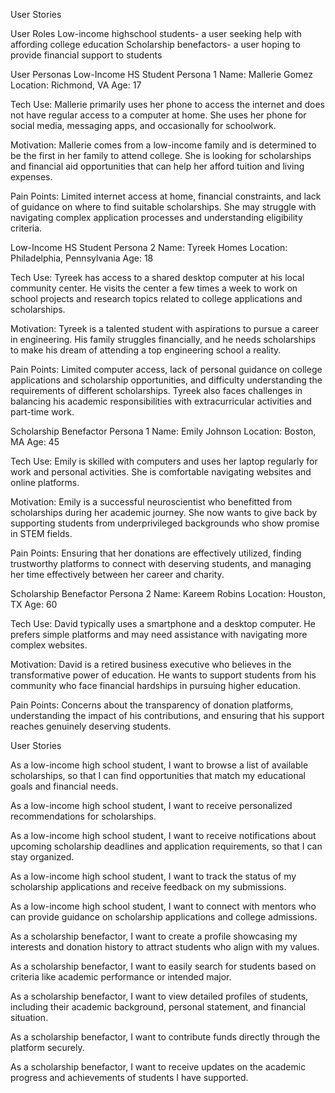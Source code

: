 User Stories

User Roles
Low-income highschool students- a user seeking help with affording college education
Scholarship benefactors- a user hoping to provide financial support to students

User Personas
Low-Income HS Student Persona 1
Name: Mallerie Gomez
Location: Richmond, VA
Age: 17

Tech Use: Mallerie primarily uses her phone to access the internet and does not have regular access to a computer at home. She uses her phone for social media, messaging apps, and occasionally for schoolwork.

Motivation: Mallerie comes from a low-income family and is determined to be the first in her family to attend college. She is looking for scholarships and financial aid opportunities that can help her afford tuition and living expenses.

Pain Points: Limited internet access at home, financial constraints, and lack of guidance on where to find suitable scholarships. She may struggle with navigating complex application processes and understanding eligibility criteria.

Low-Income HS Student Persona 2
Name: Tyreek Homes
Location: Philadelphia, Pennsylvania
Age: 18

Tech Use: Tyreek has access to a shared desktop computer at his local community center. He visits the center a few times a week to work on school projects and research topics related to college applications and scholarships.

Motivation: Tyreek is a talented student with aspirations to pursue a career in engineering. His family struggles financially, and he needs scholarships to make his dream of attending a top engineering school a reality.

Pain Points: Limited computer access, lack of personal guidance on college applications and scholarship opportunities, and difficulty understanding the requirements of different scholarships. Tyreek also faces challenges in balancing his academic responsibilities with extracurricular activities and part-time work.


Scholarship Benefactor Persona 1
Name: Emily Johnson
Location: Boston, MA
Age: 45

Tech Use: Emily is skilled with computers and uses her laptop regularly for work and personal activities. She is comfortable navigating websites and online platforms.

Motivation: Emily is a successful neuroscientist who benefitted from scholarships during her academic journey. She now wants to give back by supporting students from underprivileged backgrounds who show promise in STEM fields.

Pain Points: Ensuring that her donations are effectively utilized, finding trustworthy platforms to connect with deserving students, and managing her time effectively between her career and charity.

Scholarship Benefactor Persona 2
Name: Kareem Robins
Location: Houston, TX
Age: 60

Tech Use: David typically uses a smartphone and a desktop computer. He prefers simple platforms and may need assistance with navigating more complex websites.

Motivation: David is a retired business executive who believes in the transformative power of education. He wants to support students from his community who face financial hardships in pursuing higher education.

Pain Points: Concerns about the transparency of donation platforms, understanding the impact of his contributions, and ensuring that his support reaches genuinely deserving students.

User Stories

As a low-income high school student, I want to browse a list of available scholarships, so that I can find opportunities that match my educational goals and financial needs.

As a low-income high school student, I want to receive personalized recommendations for scholarships.

As a low-income high school student, I want to receive notifications about upcoming scholarship deadlines and application requirements, so that I can stay organized.

As a low-income high school student, I want to track the status of my scholarship applications and receive feedback on my submissions.

As a low-income high school student, I want to connect with mentors who can provide guidance on scholarship applications and college admissions.

As a scholarship benefactor, I want to create a profile showcasing my interests and donation history to attract students who align with my values.

As a scholarship benefactor, I want to easily search for students based on criteria like academic performance or intended major.

As a scholarship benefactor, I want to view detailed profiles of students, including their academic background, personal statement, and financial situation.

As a scholarship benefactor, I want to contribute funds directly through the platform securely.

As a scholarship benefactor, I want to receive updates on the academic progress and achievements of students I have supported.

